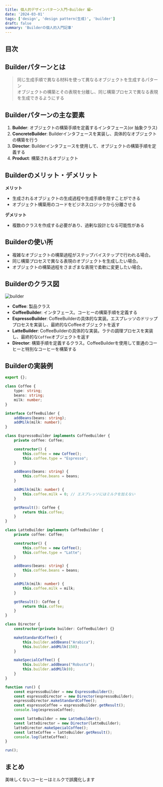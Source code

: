 ```yaml
---
title: 個人的デザインパターン入門~Builder 編~
date: '2024-03-01'
tags: ['design', 'design pattern(生成)', 'builder']
draft: false
summary: 'Builderの個人的入門記事'
---
```


## 目次

<TOCInline toc={props.toc} exclude="目次" toHeading={3} />

## Builderパターンとは

> 同じ生成手順で異なる材料を使って異なるオブジェクトを生成するパターン  
> オブジェクトの構築とその表現を分離し、同じ構築プロセスで異なる表現を生成できるようにする

## Builderパターンの主な要素
1. **Builder**: オブジェクトの構築手順を定義するインタフェース(or 抽象クラス)
2. **ConcreteBuilder**: Builderインタフェースを実装し、具体的なオブジェクトの構築を行う
3. **Director**: Builderインタフェースを使用して、オブジェクトの構築手順を定義する
4. **Product**: 構築されるオブジェクト

## Builderのメリット・デメリット
**メリット**  
- 生成されるオブジェクトの生成過程や生成手順を隠すことができる
- オブジェクト構築用のコードをビジネスロジックから分離させる

**デメリット**
- 複数のクラスを作成する必要があり、過剰な設計となる可能性がある

## Builderの使い所
- 複雑なオブジェクトの構築過程がステップバイステップで行われる場合。
- 同じ構築プロセスで異なる表現のオブジェクトを生成したい場合。
- オブジェクトの構築過程をさまざまな表現で柔軟に変更したい場合。

## Builderのクラス図

![builder](/static/images/design/design_pattern/builder/builder.png)
- **Coffee**: 製品クラス
- **CoffeeBuilder**: インタフェース。コーヒーの構築手順を定義する
- **EspressoBuilder**: CoffeeBuilderの具体的な実装。エスプレッソのドリッププロセスを実装し、最終的なCoffeeオブジェクトを返す
- **LatteBuilder**: CoffeeBuilderの具体的な実装。ラテの調理プロセスを実装し、最終的な`Coffee`オブジェクトを返す
- **Director**: 構築手順を定義するクラス。CoffeeBuilderを使用して普通のコーヒーと特別なコーヒーを構築する

## Builderの実装例

```typescript
export {};

class Coffee {
    type: string;
    beans: string;
    milk: number;
}

interface CoffeeBuilder {
    addBeans(beans: string);
    addMilk(milk: number);
}

class EspressoBuilder implements CoffeeBuilder {
    private coffee: Coffee;

    constructor() {
        this.coffee = new Coffee();
        this.coffee.type = "Espresso";
    }

    addBeans(beans: string) {
        this.coffee.beans = beans;
    }

    addMilk(milk: number) {
        this.coffee.milk = 0; // エスプレッソにはミルクを加えない
    }

    getResult(): Coffee {
        return this.coffee;
    }
}

class LatteBuilder implements CoffeeBuilder {
    private coffee: Coffee;

    constructor() {
        this.coffee = new Coffee();
        this.coffee.type = "Latte";
    }

    addBeans(beans: string) {
        this.coffee.beans = beans;
    }

    addMilk(milk: number) {
        this.coffee.milk = milk;
    }

    getResult(): Coffee {
        return this.coffee;
    }
}

class Director {
    constructor(private builder: CoffeeBuilder) {}

    makeStandardCoffee() {
        this.builder.addBeans("Arabica");
        this.builder.addMilk(150);
    }

    makeSpecialCoffee() {
        this.builder.addBeans("Robusta");
        this.builder.addMilk(0);
    }
}

function run() {
    const espressoBuilder = new EspressoBuilder();
    const espressoDirector = new Director(espressoBuilder);
    espressoDirector.makeStandardCoffee();
    const espressoCoffee = espressoBuilder.getResult();
    console.log(espressoCoffee);

    const latteBuilder = new LatteBuilder();
    const latteDirector = new Director(latteBuilder);
    latteDirector.makeSpecialCoffee();
    const latteCoffee = latteBuilder.getResult();
    console.log(latteCoffee);
}

run();
```

## まとめ
美味しくないコーヒーはミルクで誤魔化します
